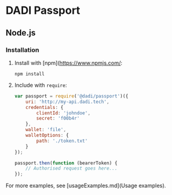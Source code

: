 # DADI Passport

## Node.js

### Installation

1. Install with [npm](https://www.npmjs.com/:

	```
	npm install
	```

2. Include with `require`:
	
	```js
	var passport = require('@dadi/passport')({
		uri: 'http://my-api.dadi.tech',
		credentials: {
			clientId: 'johndoe',
			secret: 'f00b4r'		
		},
		wallet: 'file',
		walletOptions: {
			path: './token.txt'
		}
	});

	passport.then(function (bearerToken) {
	    // Authorised request goes here...
	});
	```

For more examples, see [usageExamples.md](Usage examples).